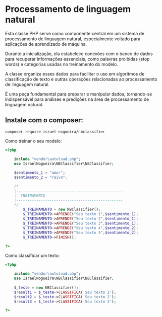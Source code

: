 
# Processamento de linguagem natural

  Esta classe PHP serve como componente central em um sistema 
  de processamento de linguagem natural, especialmente voltado 
  para aplicações de aprendizado de máquina. 
  
  Durante a inicialização, ela estabelece conexões com o banco de dados 
  para recuperar informações essenciais, como palavras proibidas (stop words) 
  e categorias usadas no treinamento do modelo. 
  
  A classe organiza esses dados para facilitar o uso em algoritmos 
  de classificação de texto e outras operações relacionadas 
  ao processamento de linguagem natural.
  
  É uma peça fundamental para preparar e manipular dados, 
  tornando-se indispensável para análises e predições 
  na área de processamento de linguagem natural.

## Instale com o composer:
```
composer require israel-nogueira/nbclassifier

```

Como treinar o seu modelo:

```php
<?php

    include "vendor\autoload.php";
    use IsraelNogueira\NBClassifier\NBClassifier;
        
    $sentimento_1 = "amor";
    $sentimento_2 = "raiva";

    /*
    |------------------------------------------------
    |  TREINAMENTO
    |------------------------------------------------
    */
        $_TREINAMENTO = new NBClassifier();
        $_TREINAMENTO->APRENDE("Seu texto 1",$sentimento_1);
        $_TREINAMENTO->APRENDE("Seu texto 2",$sentimento_1);
        $_TREINAMENTO->APRENDE("Seu texto 3",$sentimento_1);
        $_TREINAMENTO->APRENDE("Seu texto 4",$sentimento_2);
        $_TREINAMENTO->APRENDE("Seu texto 5",$sentimento_2);
        $_TREINAMENTO->FINISH();

?>
```

Como classificar um texto:

```php
<?php

    include "vendor\autoload.php";
    use IsraelNogueira\NBClassifier\NBClassifier;
        
    $_teste = new NBClassifier();
    $result1 = $_teste->CLASSIFICA('Seu texto 1');
    $result2 = $_teste->CLASSIFICA('Seu texto 2');
    $result3 = $_teste->CLASSIFICA('Seu texto 3');

?>

